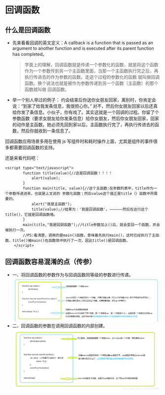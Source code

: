 # 回调函数 

## 什么是回调函数
- 先来看看回调的英文定义：A callback is a function that is passed as an argument to another function and is executed after its parent function has completed。
    > 字面上的理解，回调函数就是传递一个参数化的函数，就是将这个函数作为一个参数传到另一个主函数里面，当那一个主函数执行完之后，再执行传进去的作为参数的函数。走这个过程的参数化的函数 就叫做回调函数。换个说法也就是被作为参数传递到另一个函数（主函数）的那个函数就叫做 回调函数。

-  举一个别人举过的例子：
约会结束后你送你女朋友回家，离别时，你肯定会说：“到家了给我发条信息，我很担心你。” 对不，然后你女朋友回家以后还真给你发了条信息。小伙子，你有戏了。其实这就是一个回调的过程。你留了个参数函数（要求女朋友给你发条信息）给你女朋友，然后你女朋友回家，回家的动作是主函数。她必须先回到家以后，主函数执行完了，再执行传进去的函数，然后你就收到一条信息了。

回调函数应用场景多用在使用 js 写组件时和耗时操作上面，尤其是组件的事件很多都需要回调函数的支持。

还是来看代码吧： 
```JS
<script type="text/javascript">
		function title(value){//这是回调函数！！！！
			alert(value);
		}
		function main(title, value){//这个主函数:在参数列表中，title作为一个参数传递进来，也就是上文说的 参数化函数；然后value这个值正是title（）函数中所需要的。
			alert("我是主函数");
			title(value);//结果为：'我是回调函数'。——————然后在这行这个title()，它就是回调函数咯。
		}
		main(title,"我是回调函数");//title参数加上()后，就会变回一个函数，并会被执行一次。
		//PS:看清楚，调用的是main()函数，意味着先执行main()，这时已经执行了主函数，title()被main()在函数体中执行了一次，因此title()是回调函数。
	</script>

```

## 回调函数容易混淆的点（传参）
- 一、将回调函数的参数作为与回调函数同等级的参数进行传递。
	![](./samefunctin.png)
- 二、回调函数的参数在调用回调函数的内部创建。
	![](./createdfunction.png)



